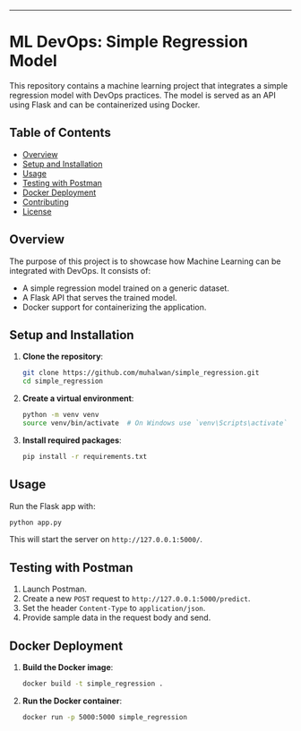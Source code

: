 ---

# ML DevOps: Simple Regression Model

This repository contains a machine learning project that integrates a simple regression model with DevOps practices. The model is served as an API using Flask and can be containerized using Docker.

## Table of Contents

- [Overview](#overview)
- [Setup and Installation](#setup-and-installation)
- [Usage](#usage)
- [Testing with Postman](#testing-with-postman)
- [Docker Deployment](#docker-deployment)
- [Contributing](#contributing)
- [License](#license)

## Overview

The purpose of this project is to showcase how Machine Learning can be integrated with DevOps. It consists of:

- A simple regression model trained on a generic dataset.
- A Flask API that serves the trained model.
- Docker support for containerizing the application.

## Setup and Installation

1. **Clone the repository**:

   ```bash
   git clone https://github.com/muhalwan/simple_regression.git
   cd simple_regression
   ```

2. **Create a virtual environment**:

   ```bash
   python -m venv venv
   source venv/bin/activate  # On Windows use `venv\Scripts\activate`
   ```

3. **Install required packages**:

   ```bash
   pip install -r requirements.txt
   ```

## Usage

Run the Flask app with:

```bash
python app.py
```

This will start the server on `http://127.0.0.1:5000/`.

## Testing with Postman

1. Launch Postman.
2. Create a new `POST` request to `http://127.0.0.1:5000/predict`.
3. Set the header `Content-Type` to `application/json`.
4. Provide sample data in the request body and send.

## Docker Deployment

1. **Build the Docker image**:

   ```bash
   docker build -t simple_regression .
   ```

2. **Run the Docker container**:

   ```bash
   docker run -p 5000:5000 simple_regression
   ```
